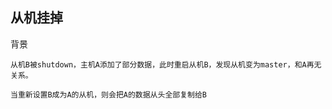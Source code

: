 ## 从机挂掉

背景

    从机B被shutdown，主机A添加了部分数据，此时重启从机B，发现从机变为master，和A再无关系。

    当重新设置B成为A的从机，则会把A的数据从头全部复制给B
